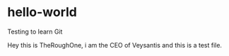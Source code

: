 # hello-world
Testing to learn Git

Hey this is TheRoughOne, i am the CEO of Veysantis and this is a test file.
